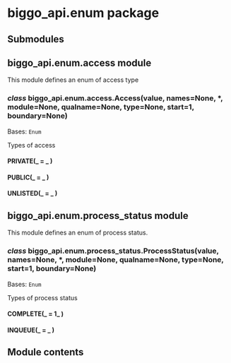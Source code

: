 # biggo_api.enum package

## Submodules

## biggo_api.enum.access module

This module defines an enum of access type


### _class_ biggo_api.enum.access.Access(value, names=None, \*, module=None, qualname=None, type=None, start=1, boundary=None)
Bases: `Enum`

Types of access


#### PRIVATE(_ = _ )

#### PUBLIC(_ = _ )

#### UNLISTED(_ = _ )
## biggo_api.enum.process_status module

This module defines an enum of process status.


### _class_ biggo_api.enum.process_status.ProcessStatus(value, names=None, \*, module=None, qualname=None, type=None, start=1, boundary=None)
Bases: `Enum`

Types of process status


#### COMPLETE(_ = 1_ )

#### INQUEUE(_ = _ )
## Module contents

